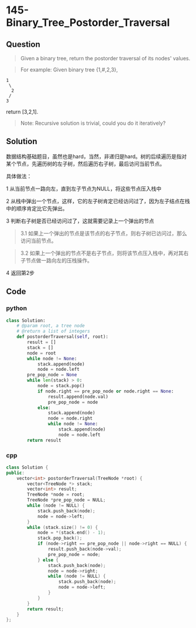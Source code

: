# 145-Binary_Tree_Postorder_Traversal

## Question


> Given a binary tree, return the postorder traversal of its nodes' values.

> For example:
> Given binary tree {1,#,2,3},
> 
```	
1
 \
  2
 /
3
```
return [3,2,1].

> Note: Recursive solution is trivial, could you do it iteratively?

## Solution

数据结构基础题目，虽然也是hard，当然，非递归是hard。树的后续遍历是指对某个节点，先遍历树的左子树，然后遍历右子树，最后访问当前节点。

具体做法：

1 从当前节点一路向左，直到左子节点为NULL，将这些节点压入栈中

2 从栈中弹出一个节点，这样，它的左子树肯定已经访问过了，因为左子结点在栈中的顺序肯定比它先弹出。

3 判断右子树是否已经访问过了，这就需要记录上一个弹出的节点
> 3.1 如果上一个弹出的节点是该节点的右子节点，则右子树已访问过，那么访问当前节点。

> 3.2 如果上一个弹出的节点不是右子节点，则将该节点压入栈中，再对其右子节点做一路向左的压栈操作。

4 返回第2步

## Code

### python

```python
class Solution:
    # @param root, a tree node
    # @return a list of integers
    def postorderTraversal(self, root):
        result = []
        stack = []
        node = root
        while node != None:
            stack.append(node)
            node = node.left
        pre_pop_node = None
        while len(stack) > 0:
            node = stack.pop()
            if node.right == pre_pop_node or node.right == None:
                result.append(node.val)
                pre_pop_node = node
            else:
                stack.append(node)
                node = node.right
                while node != None:
                    stack.append(node)
                    node = node.left
        return result
```

### cpp

```cpp
class Solution {
public:
    vector<int> postorderTraversal(TreeNode *root) {
        vector<TreeNode *> stack;
        vector<int> result;
        TreeNode *node = root;
        TreeNode *pre_pop_node = NULL;
        while (node != NULL) {
            stack.push_back(node);
            node = node->left;
        }
        while (stack.size() != 0) {
            node = *(stack.end() - 1);
            stack.pop_back();
            if (node->right == pre_pop_node || node->right == NULL) {
                result.push_back(node->val);
                pre_pop_node = node;
            } else {
                stack.push_back(node);
                node = node->right;
                while (node != NULL) {
                    stack.push_back(node);
                    node = node->left;
                }
            }
        }
        return result;
    }
};
```
